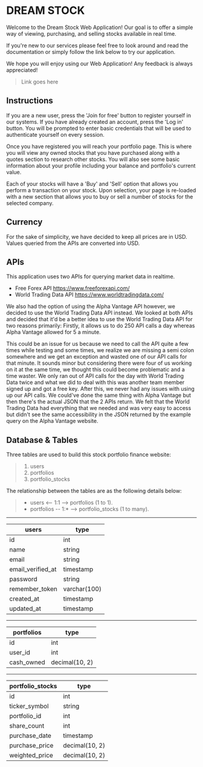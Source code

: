 # DREAM STOCK 

Welcome to the Dream Stock Web Application! Our goal is to offer a simple way of viewing, purchasing, and selling stocks available in real time. 

If you're new to our services please feel free to look around and read the documentation or simply follow the link below to try our application.

We hope you will enjoy using our Web Application! Any feedback is always appreciated!

> Link goes here

## Instructions

If you are a new user, press the 'Join for free' button to register yourself in our systems. If you have already created an account, press the 'Log in' button. You will be prompted to enter basic credentials that will be used to authenticate yourself on every session.

Once you have registered you will reach your portfolio page. This is where you will view any owned stocks that you have purchased along with a quotes section to research other stocks. You will also see some basic information about your profile including your balance and portfolio's current value. 

Each of your stocks will have a 'Buy' and 'Sell' option that allows you perform a transaction on your stock. Upon selection, your page is re-loaded with a new section that allows you to buy or sell a number of stocks for the selected company. 

## Currency

For the sake of simplicity, we have decided to keep all prices are in USD. Values queried from the APIs are converted into USD.

## APIs

This application uses two APIs for querying market data in realtime.

- Free Forex API https://www.freeforexapi.com/
- World Trading Data API https://www.worldtradingdata.com/

We also had the option of using the Alpha Vantage API however, we decided to use the World Trading Data API instead. We looked at both APIs and decided that it'd be a better idea to use the World Trading Data API for two reasons primarily: Firstly, it allows us to do 250 API calls a day whereas Alpha Vantage allowed for 5 a minute. 

This could be an issue for us because we need to call the API quite a few times while testing and some times, we realize we are missing a semi colon somewhere and we get an exception and wasted one of our API calls for that minute. It sounds minor but considering there were four of us working
on it at the same time, we thought this could become problematic and a time waster. We only ran out of API calls for the day with World Trading Data twice and what we did to deal with this was another team member signed up and got a free key. After this, we never had any issues with using up our API calls. We could've done the same thing with Alpha Vantage but then there's the actual JSON that the 2 APIs return. We felt that the World Trading Data had everything that we needed and was very easy to access but didn't see the same accessibility in the JSON returned by the example query on the Alpha Vantage website.

## Database & Tables

Three tables are used to build this stock portfolio finance website:  
> 1. users
> 2. portfolios
> 3. portfolio_stocks

The relationship between the tables are as the following details below:

> * users <-- 1:1 --> portfolios (1 to 1).
> * portfolios -- 1:* --> portfolio_stocks (1 to many).
___

| users             | type         |
|-------------------|--------------|
| id                | int          |
| name              | string       |
| email             | string       |
| email_verified_at | timestamp    |
| password          | string       |
| remember_token    | varchar(100) |
| created_at        | timestamp    |
| updated_at        | timestamp    |
___

| portfolios | type           |
|------------|----------------|
| id         | int            |
| user_id    | int            |
| cash_owned | decimal(10, 2) |

___

| portfolio_stocks | type           |
|------------------|----------------|
| id               | int            |
| ticker_symbol    | string         |
| portfolio_id     | int            |
| share_count      | int            |
| purchase_date    | timestamp      |
| purchase_price   | decimal(10, 2) |
| weighted_price   | decimal(10, 2) |


